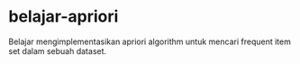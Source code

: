 # belajar-apriori
Belajar mengimplementasikan apriori algorithm untuk mencari frequent item set dalam sebuah dataset.
